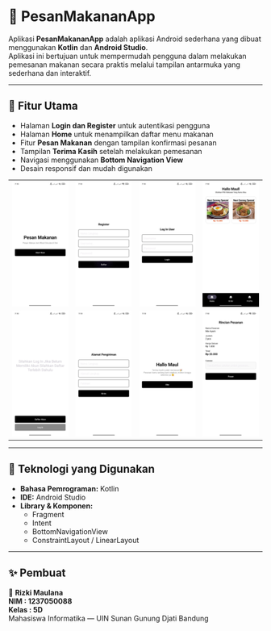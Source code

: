 # 🍔 PesanMakananApp

Aplikasi **PesanMakananApp** adalah aplikasi Android sederhana yang dibuat menggunakan **Kotlin** dan **Android Studio**.  
Aplikasi ini bertujuan untuk mempermudah pengguna dalam melakukan pemesanan makanan secara praktis melalui tampilan antarmuka yang sederhana dan interaktif.

---

## 📱 Fitur Utama

* Halaman **Login dan Register** untuk autentikasi pengguna  
* Halaman **Home** untuk menampilkan daftar menu makanan  
* Fitur **Pesan Makanan** dengan tampilan konfirmasi pesanan  
* Tampilan **Terima Kasih** setelah melakukan pemesanan  
* Navigasi menggunakan **Bottom Navigation View**  
* Desain responsif dan mudah digunakan  

<table>
  <tr>
    <td><img src="images/1.jpeg" width="200"/></td>
    <td><img src="images/2.jpeg" width="200"/></td>
    <td><img src="images/3.jpeg" width="200"/></td>
    <td><img src="images/4.jpeg" width="200"/></td>
  </tr>
  <tr>
    <td><img src="images/5.jpeg" width="200"/></td>
    <td><img src="images/6.jpeg" width="200"/></td>
    <td><img src="images/7.jpeg" width="200"/></td>
    <td><img src="images/8.jpeg" width="200"/></td>
  </tr>
</table>


---

## 🧩 Teknologi yang Digunakan

* **Bahasa Pemrograman:** Kotlin  
* **IDE:** Android Studio  
* **Library & Komponen:**
  * Fragment  
  * Intent  
  * BottomNavigationView  
  * ConstraintLayout / LinearLayout  

---

## ✨ Pembuat

👤 **Rizki Maulana**  
**NIM : 1237050088**  
**Kelas : 5D**  
Mahasiswa Informatika — UIN Sunan Gunung Djati Bandung
